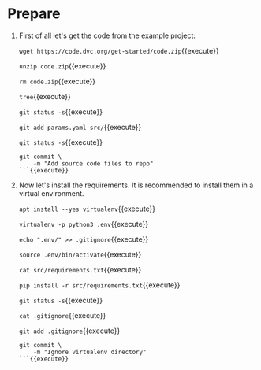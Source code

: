 # Prepare

1. First of all let's get the code from the example project:

   `wget https://code.dvc.org/get-started/code.zip`{{execute}}
   
   `unzip code.zip`{{execute}}
   
   `rm code.zip`{{execute}}

   `tree`{{execute}}
   
   `git status -s`{{execute}}
   
   `git add params.yaml src/`{{execute}}
   
   `git status -s`{{execute}}
   
   ```
   git commit \
       -m "Add source code files to repo"
   ```{{execute}}

2. Now let's install the requirements. It is recommended to install
   them in a virtual environment.
   
   `apt install --yes virtualenv`{{execute}}
   
   `virtualenv -p python3 .env`{{execute}}
   
   `echo ".env/" >> .gitignore`{{execute}}
   
   `source .env/bin/activate`{{execute}}
   
   `cat src/requirements.txt`{{execute}}
   
   `pip install -r src/requirements.txt`{{execute}}
   
   `git status -s`{{execute}}
   
   `cat .gitignore`{{execute}}
   
   `git add .gitignore`{{execute}}
   
   ```
   git commit \
       -m "Ignore virtualenv directory"
   ```{{execute}}
   

